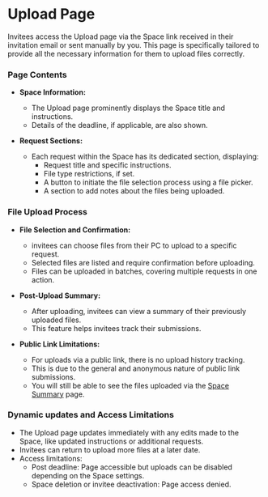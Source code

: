 # Upload Page

Invitees access the Upload page via the Space link received in their invitation email or sent manually by you. This page is specifically tailored to provide all the necessary information for them to upload files correctly.

### Page Contents

- **Space Information:**
  - The Upload page prominently displays the Space title and instructions.
  - Details of the deadline, if applicable, are also shown.

- **Request Sections:**
  - Each request within the Space has its dedicated section, displaying:
    - Request title and specific instructions.
    - File type restrictions, if set.
    - A button to initiate the file selection process using a file picker.
    - A section to add notes about the files being uploaded.

### File Upload Process

- **File Selection and Confirmation:**
  - invitees can choose files from their PC to upload to a specific request.
  - Selected files are listed and require confirmation before uploading.
  - Files can be uploaded in batches, covering multiple requests in one action.

- **Post-Upload Summary:**
  - After uploading, invitees can view a summary of their previously uploaded files.
  - This feature helps invitees track their submissions.

- **Public Link Limitations:**
  - For uploads via a public link, there is no upload history tracking.
  - This is due to the general and anonymous nature of public link submissions.
  - You will still be able to see the files uploaded via the [Space Summary](space-summary-page) page.


### Dynamic updates and Access Limitations
  - The Upload page updates immediately with any edits made to the Space, like updated instructions or additional requests.
  - Invitees can return to upload more files at a later date.
  - Access limitations:
    - Post deadline: Page accessible but uploads can be disabled depending on the Space settings.
    - Space deletion or invitee deactivation: Page access denied.
